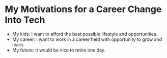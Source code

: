# My Motivations for a Career Change Into Tech
- My kids: I want to afford the best possible lifestyle and opportunities.
- My career: I want to work in a career field with opportunity to grow and learn.
- My future: It would be nice to retire one day.
